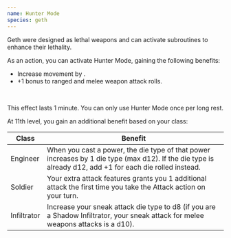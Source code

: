 ```yaml
---
name: Hunter Mode
species: geth
---
```

Geth were designed as lethal weapons and can activate subroutines to enhance their lethality.

As an action, you can activate Hunter Mode, gaining the following benefits:

- Increase movement by <me-distance length="5" />.
- +1 bonus to ranged and melee weapon attack rolls.

<br>

This effect lasts 1 minute. You can only use Hunter Mode once per long rest.

At 11th level, you gain an additional benefit based on your class:

Class | Benefit
--- | ---
Engineer | When you cast a power, the die type of that power increases by 1 die type (max d12). If the die type is already d12, add +1 for each die rolled instead.
Soldier | Your extra attack features grants you 1 additional attack the first time you take the Attack action on your turn.
Infiltrator | Increase your sneak attack die type to d8 (if you are a Shadow Infiltrator, your sneak attack for melee weapons attacks is a d10).
